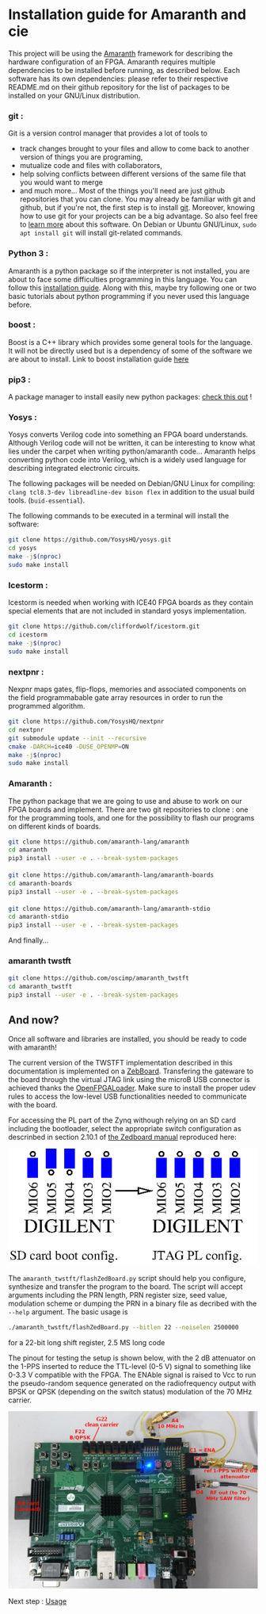 # Installation guide for Amaranth and cie

This project will be using the [Amaranth](https://amaranth-lang.org/docs/amaranth/latest/) framework for describing the hardware configuration of
an FPGA. Amaranth requires multiple dependencies to be installed before running, as described below. Each software has its own dependencies: please 
refer to their respective README.md on their github repository for the list of packages to be installed on your GNU/Linux distribution.

### git :
Git is a version control manager that provides a lot of tools to
- track changes brought to your files and allow to come back to another version of things you are programing,
- mutualize code and files with collaborators, 
- help solving conflicts between different versions of the same file that you would want to merge
- and much more...
Most of the things you'll need are just github repositories that you can clone. 
You may already be familiar with git and github, but if you're not, the first step is to install [git](https://git-scm.com/book/en/v2/Getting-Started-Installing-Git). 
Moreover, knowing how to use git for your projects can be a big advantage. So also feel free to [learn more](https://git-scm.com/book/en/v2/Getting-Started-About-Version-Control) about this software. 
On Debian or Ubuntu GNU/Linux, ``sudo apt install git`` will install git-related commands.

### Python 3 :
Amaranth is a python package so if the interpreter is not installed, you are about to face some difficulties programming in this language.
You can follow this [installation guide](https://wiki.python.org/moin/BeginnersGuide/Download). Along with this, maybe try following one or two basic tutorials about python programming if you never used this language before.

### boost :
Boost is a C++ library which provides some general tools for the language. It will not be directly used but is a dependency of 
some of the software we are about to install.
Link to boost installation guide [here](https://www.boost.org/doc/libs/1_79_0/more/getting_started/index.html)

### pip3 :
A package manager to install easily new python packages: [check this out](https://www.activestate.com/resources/quick-reads/how-to-install-and-use-pip3/) !

### Yosys :
Yosys converts Verilog code into something an FPGA board understands. Although Verilog code will not be written, it can be interesting to know what lies under the carpet when writing python/amaranth code... Amaranth helps converting python code into Verilog, which is a widely used language for describing integrated electronic circuits. 

The following packages will be needed on Debian/GNU Linux for compiling: ``clang tcl8.3-dev libreadline-dev bison flex`` in addition to the usual build tools. (``buid-essential``).

The following commands to be executed in a terminal will install the software:

```bash
git clone https://github.com/YosysHQ/yosys.git
cd yosys
make -j$(nproc)
sudo make install
```

### Icestorm :
Icestorm is needed when working with ICE40 FPGA boards as they contain special elements that are not included in standard yosys implementation.

```bash
git clone https://github.com/cliffordwolf/icestorm.git
cd icestorm
make -j$(nproc)
sudo make install
```

### nextpnr :

Nexpnr maps gates, flip-flops, memories and associated components on the field programmabable gate array resources in order to run the
programmed algorithm.

```bash
git clone https://github.com/YosysHQ/nextpnr
cd nextpnr
git submodule update --init --recursive
cmake -DARCH=ice40 -DUSE_OPENMP=ON
make -j$(nproc)
sudo make install
```

### Amaranth :

The python package that we are going to use and abuse to work on our FPGA boards and implement.
There are two git repositories to clone : one for the programming tools, and one for the possibility to flash our programs on different kinds of boards.

```bash
git clone https://github.com/amaranth-lang/amaranth
cd amaranth
pip3 install --user -e . --break-system-packages

git clone https://github.com/amaranth-lang/amaranth-boards
cd amaranth-boards
pip3 install --user -e . --break-system-packages

git clone https://github.com/amaranth-lang/amaranth-stdio
cd amaranth-stdio
pip3 install --user -e . --break-system-packages
```

And finally... 

### amaranth twstft

```bash
git clone https://github.com/oscimp/amaranth_twstft
cd amaranth_twstft
pip3 install --user -e . --break-system-packages
```

## And now?

Once all software and libraries are installed, you should be ready to code with amaranth! 

The current version of the TWSTFT implementation described in this documentation is implemented on a [ZebBoard](https://www.avnet.com/wps/portal/us/products/avnet-boards/avnet-board-families/zedboard/). Transfering the gateware to the board through the virtual JTAG link using the microB USB connector is achieved thanks the [OpenFPGALoader](https://trabucayre.github.io/openFPGALoader/guide/install.html). Make sure to install the proper udev rules to access the low-level USB functionalities needed to communicate with the board.

For accessing the PL part of the Zynq withough relying on an SD card including the bootloader, select
the appropriate switch configuration as descrinbed in section 2.10.1 of [the Zedboard manual](https://digilent.com/reference/_media/zedboard:zedboard_ug.pdf) reproduced here:

<img src="../figures/jumpers.png">

The ``amaranth_twstft/flashZedBoard.py`` script should help you configure, synthesize and transfer the program to the board. The script will accept arguments including the PRN length, PRN register size, seed value, modulation scheme or dumping the PRN in a binary file as decribed with  the ``--help`` argument. The basic usage is
```bash
./amaranth_twstft/flashZedBoard.py --bitlen 22 --noiselen 2500000
```
for a 22-bit long shift register, 2.5 MS long code

The pinout for testing the setup is shown below, with the 2 dB attenuator on the 1-PPS
inserted to reduce the TTL-level (0-5 V) signal to something like 0-3.3 V compatible
with the FPGA. The ENAble signal is raised to Vcc to run the pseudo-random sequence generated
on the radiofrequency output with BPSK or QPSK (depending on the switch status) modulation
of the 70 MHz carrier.

<img src="../figures/pinout_zedboard.png">

Next step : [Usage](01_usage.md)
